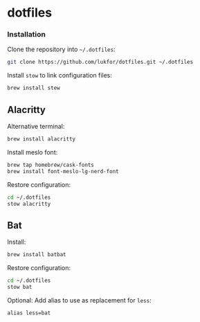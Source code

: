 # dotfiles


### Installation

Clone the repository into `~/.dotfiles`:

```bash
git clone https://github.com/lukfor/dotfiles.git ~/.dotfiles
```

Install `stow` to link configuration files:

```bash
brew install stew
```

## Alacritty

Alternative terminal:

```bash
brew install alacritty
```

Install meslo font:

```bash
brew tap homebrew/cask-fonts
brew install font-meslo-lg-nerd-font
```

Restore configuration:

```bash
cd ~/.dotfiles
stow alacritty
```

## Bat


Install:

```bash
brew install batbat
```

Restore configuration:

```bash
cd ~/.dotfiles
stow bat
```

Optional: Add alias to use as replacement for `less`:
```
alias less=bat
```



